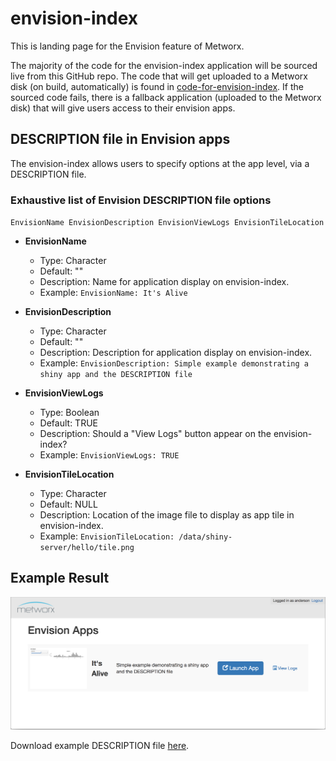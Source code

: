 # envision-index
This is landing page for the Envision feature of Metworx.

The majority of the code for the envision-index application will be sourced live from this GitHub repo. The code that will get uploaded to a Metworx disk (on build, automatically) is found in [code-for-envision-index](https://github.com/metrumresearchgroup/envision-index/tree/master/code-for-envision).
If the sourced code fails, there is a fallback application (uploaded to the Metworx disk) that will give users access to their envision apps.

[](#description-file-in-envision)
## DESCRIPTION file in Envision apps

The envision-index allows users to specify options at the app level, via a DESCRIPTION file.

### Exhaustive list of Envision DESCRIPTION file options

`
EnvisionName
EnvisionDescription
EnvisionViewLogs
EnvisionTileLocation
`

* **EnvisionName**
  * Type: Character
  * Default: ""
  * Description: Name for application display on envision-index.
  * Example: `EnvisionName: It's Alive`

* **EnvisionDescription**
  * Type: Character
  * Default: ""
  * Description: Description for application display on envision-index.
  * Example: `EnvisionDescription: Simple example demonstrating a shiny app and the DESCRIPTION file`

* **EnvisionViewLogs**
  * Type: Boolean
  * Default: TRUE
  * Description: Should a "View Logs" button appear on the envision-index?
  * Example: `EnvisionViewLogs: TRUE`

* **EnvisionTileLocation**
  * Type: Character
  * Default: NULL
  * Description: Location of the image file to display as app tile in envision-index.
  * Example: `EnvisionTileLocation: /data/shiny-server/hello/tile.png`

## Example Result
![Example](https://raw.githubusercontent.com/metrumresearchgroup/envision-index/master/img/DESCRIPTION-example.png)

Download example DESCRIPTION file [here](https://github.com/metrumresearchgroup/envision-index/raw/master/code-for-envision/hello/DESCRIPTION).
  